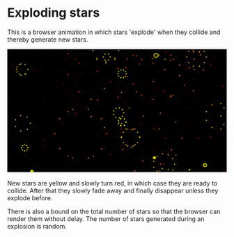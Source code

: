 # Exploding stars

This is a browser animation in which stars 'explode' when they collide and thereby generate new stars.

![Screenshot](screenshot.png)

New stars are yellow and slowly turn red, in which case they are ready to collide. After that they slowly fade away and finally disappear unless they explode before.

There is also a bound on the total number of stars so that the browser can render them without delay. The number of stars generated during an explosion is random.
